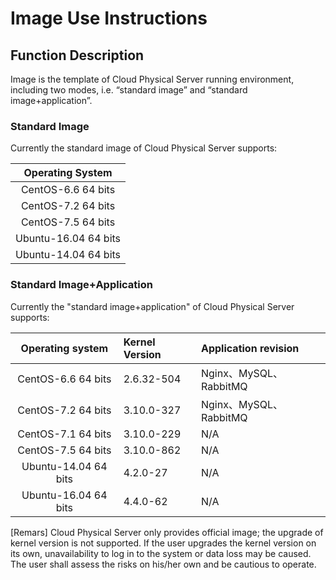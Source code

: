 # Image Use Instructions

## Function Description

Image is the template of Cloud Physical Server running environment, including two modes, i.e. “standard image” and “standard image+application”.

### Standard Image
Currently the standard image of Cloud Physical Server supports:

|Operating System|
|:--:|
|CentOS-6.6 64 bits|
|CentOS-7.2  64 bits|
|CentOS-7.5  64 bits|3.10.0-862|
|Ubuntu-16.04 64 bits|
|Ubuntu-14.04 64 bits|


### Standard Image+Application
Currently the "standard image+application" of Cloud Physical Server supports:

|Operating system|Kernel Version|Application revision|
|:--:|:--|:--|
|CentOS-6.6 64 bits|2.6.32-504|Nginx、MySQL、RabbitMQ|
|CentOS-7.2  64 bits|3.10.0-327|Nginx、MySQL、RabbitMQ|
|CentOS-7.1  64 bits|3.10.0-229|N/A|
|CentOS-7.5  64 bits|3.10.0-862|N/A|
|Ubuntu-14.04 64 bits|4.2.0-27|N/A|
|Ubuntu-16.04 64 bits|4.4.0-62|N/A|

[Remars] Cloud Physical Server only provides official image; the upgrade of kernel version is not supported. If the user upgrades the kernel version on its own, unavailability to log in to the system or data loss may be caused. The user shall assess the risks on his/her own and be cautious to operate.

